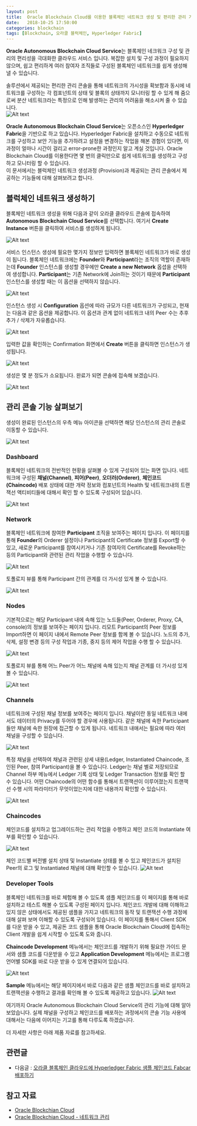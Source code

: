 ```yaml
---
layout: post
title:  Oracle Blockchain Cloud를 이용한 블록체인 네트워크 생성 및 편리한 관리 기능 살펴보기
date:   2018-10-25 17:50:00
categories: blockchain
tags: [Blockchain, 오라클 블럭체인, Hyperledger Fabric]
---
```


**Oracle Autonomous Blockchain Cloud Service**는 블록체인 네크워크 구성 및 관리의 편리성을 극대화한 클라우드 서비스 입니다. 복잡한 설치 및 구성 과정이 필요하지 않으며, 쉽고 편리하게 여러 참여자 조직들로 구성된 블록체인 네트워크를 쉽게 생성해 낼 수 있습니다. 

솔루션에서 제공되는 편리한 관리 콘솔을 통해 네트워크의 가시성을 확보함과 동시에 네트워크를 구성하는 각 컴포넌트의 상태 및 블록의 상태까지 모니터링 할 수 있게 해 줌으로써 분산 네트워크라는 특정으로 인해 발생하는 관리의 어려움을 해소시켜 줄 수 있습니다.<br/>
![Alt text](https://monosnap.com/image/q339C1ZvLdPOLtI9chCGznCMhCckRE.png)

**Oracle Autonomous Blockchain Cloud Service**는 오픈소스인 **Hyperledger Fabric**을 기반으로 하고 있습니다. Hyperledger Fabric을 설치하고 수동으로 네트워크를 구성하고 보안 기능을 추가하려고 설정을 변경하는 작업을 해본 경험이 있다면, 이 과정이 얼마나 시간이 걸리고 error-prone한 과정인지 알고 계실 것입니다. Oracle Blockchain Cloud를 이용한다면 몇 번의 클릭만으로 쉽게 네트워크를 생성하고 구성하고 모니터링 할 수 있습니다. <br/>
이 문서에서는 블럭체인 네트워크 생성과정 (Provision)과 제공되는 관리 콘솔에서 제공하는 기능들에 대해 살펴보려고 합니다.

## 블럭체인 네트워크 생성하기
블록체인 네트워크 생성을 위해 다음과 같이 오라클 클라우드 콘솔에 접속하여 **Autonomous Blockchain Cloud Service**를 선택합니다. 여기서 **Create Instance** 버튼을 클릭하여 서비스를 생성하게 됩니다.

![Alt text](https://monosnap.com/image/Xa0L90jPUzYuNO2v4aamsrq3Pkbm51)

서비스 인스턴스 생성에 필요한 몇가지 정보만 입력하면 블록체인 네트워크가 바로 생성이 됩니다. 블록체인 네트워크에는 **Founder**와 **Participant**라는 조직의 역할이 존재하는데 **Founder** 인스턴스를 생성할 경우에만 **Create a new Network** 옵셥을 선택하여 생성합니다. **Participant**는 기존 Network에 Join하는 것이기 때문에 **Participant** 인스턴스를 생성할 때는 이 옵션을 선택하지 않습니다.

![Alt text](https://monosnap.com/image/fyRMvK7LKcGwDWCcUW56Dza6Og1K2Y.png)

인스턴스 생성 시 **Configuration** 옵션에 따라 규모가 다른 네트워크가 구성되고, 현재는 다음과 같은 옵션을 제공합니다. 이 옵션과 관계 없이 네트워크 내의 Peer 수는 추후 추가 / 삭제가 자유롭습니다. 

![Alt text](https://monosnap.com/image/fYE5kooz6q29hqSNUDrIAcZblO3SlH.png)

입력한 값을 확인하는 Confirmation 화면에서 **Create** 버튼을 클릭하면 인스턴스가 생성됩니다.

![Alt text](https://monosnap.com/image/uEmSpXHtQ9PJDazF0FjArwj5l5OCgK.png)

생성은 몇 분 정도가 소요됩니다. 완료가 되면 콘솔에 접속해 보겠습니다.

![Alt text](https://monosnap.com/image/vIN4sKVU4UhpwgtJG5aH7jdqkgfJvd.png)

## 관리 콘솔 기능 살펴보기
생성이 완료된 인스턴스의 우측 메뉴 아이콘을 선택하면 해당 인스턴스의 관리 콘솔로 이동할 수 있습니다.

![Alt text](https://monosnap.com/image/iBOSxiyEAr3kaH1sBx1kdHwp42GAqL.png)

### Dashboard
블록체인 네트워크의 전반적인 현황을 살펴볼 수 있게 구성되어 있는 화면 입니다. 네트워크에 구성된 **채널(Channel)**, **피어(Peer)**, **오더러(Orderer)**, **체인코드(Chaincode)** 배포 상태에 대한 개략 정보와 컴포넌트의 Health 및 네트워크내의 트랜잭선 액티비티들에 대해서 확인 할 수 있도록 구성되어 있습니다.

![Alt text](https://monosnap.com/image/19gBg6bfdesB7mjQH58PyMq2sozuP8.png)

### Network
블록체인 네트워크에 참여한 **Participant** 조직을 보여주는 페이지 입니다. 이 페이지를 통해 **Founder**의 Orderer 설정이나 Participant의 Certificate 정보를 Export할 수 있고, 새로운 Participant를 참여시키거나 기존 참여자의 Certificate를 Revoke하는 등의 Participant와 관련된 관리 작업을 수행할 수 있습니다.

![Alt text](https://monosnap.com/image/Ej99WcyOLw5yI0wHQtwQQYIbb2aP9U.png)

토폴로지 뷰를 통해 Participant 간의 관계를 더 가시성 있게 볼 수 있습니다.

![Alt text](https://monosnap.com/image/L2eiBmkCFGgDvs7zTixh24pBQAqsKn.png)

### Nodes 
기본적으로는 해당 Participant 내에 속해 있는 노드들(Peer, Orderer, Proxy, CA, console)의 정보를 보여주는 페이지 입니다. 리모트 Participant의 Peer 정보를 Import하면 이 페이지 내에서 Remote Peer 정보를 함께 볼 수 있습니다. 노드의 추가, 삭제, 설정 변경 등의 구성 작업과 기종, 중지 등의 제어 작업을 수행 할 수 있습니다. 

![Alt text](https://monosnap.com/image/yiYrvJKAaPRmIRqlEgSeKLahcwlS67.png)

토폴로지 뷰를 통해 어느 Peer가 어느 채널에 속해 있는지 채널 관계를 더 가시성 있게 볼 수 있습니다.

![Alt text](https://monosnap.com/image/69VwqILYU36ZYxTa9SRhu2Grm7nERu.png)

### Channels
네트워크에 구성된 채널 정보를 보여주는 페이지 입니다. 채널이란 동일 네트워크 내에서도 데이터의 Privacy를 두어야 할 경우에 사용됩니다. 같은 채널에 속한 Participant들만 채널에 속한 원장에 접근할 수 있게 됩니다. 네트워크 내애서는 필요에 따라 여러 채널을 구성할 수 있습니다.

![Alt text](https://monosnap.com/image/hRNNK3W9UYgEN5UkZA5UB6PjyviSD4.png)

특정 채널을 선택하여 채널과 관련된 상세 내용(Ledger, Instantiated Chaincode, 조인된 Peer, 참여 Participant)을 볼 수 있습니다.
Ledger는 채널 별로 저장되므로 Channel 하부 메뉴에서 Ledger 기록 상태 및 Ledger Transaction 정보를 확인 할 수 있습니다. 어떤 Chaincode의 어떤 함수를 통해서 트랜잭션이 이루어졌는지 트랜잭선 수행 시의 파라미터가 무엇이었는지에 대한 내용까지 확인할 수 있습니다.

![Alt text](https://monosnap.com/image/myIZfCoDq4Ud9GsebPTu3Xn6YsKuB5.png)

### Chaincodes
체인코드를 설치하고 업그레이드하는 관리 작업을 수행하고 체인 코드의 Instantiate 여부를 확인할 수 있습니다.

![Alt text](https://monosnap.com/image/ZcWamS9Dq9Q0buQkwEgfqCh5MdE4JP.png)

체인 코드별 버전별 설치 상태 및 Instantiate 상태를 볼 수 있고 체인코드가 설치된 Peer의 로그 및 Instantiated 채널에 대해 확인할 수 있습니다.
![Alt text](https://monosnap.com/image/1BadxytBPNMzEzfBBMPpaFzpFquHQ9.png)

### Developer Tools
블록체인 네트워크를 바로 체험해 볼 수 있도록 샘플 체인코드를 이 페이지를 통해 바로 설치하고 테스트 해볼 수 있도록 구성된 페이지 입니다. 체인코드 개발에 대해 이해하고 있지 않은 상태에서도 제공된 샘플을 가지고 네트워크의 동작 및 트랜잭션 수행 과정에 대해 살펴 보며 이해할 수 있도록 구성되어 있습니다. 이 페이지를 통해서 Client SDK를 다운 받을 수 있고, 제공돈 코드 샘플을 통해 Oracle Blockchain Cloud에 접속하는 Client 개발을 쉽게 시작할 수 있도록 도와 줍니다.

**Chaincode Development** 메뉴에서는 체인코드를 개발하기 위해 필요한 가이드 문서와 샘플 코드를 다운받을 수 있고
**Application Development** 메뉴에서는 프로그램 언어별 SDK를 바로 다운 받을 수 있게 연결되어 있습니다.

![Alt text](https://monosnap.com/image/uQ0ogNocR7QPuLedhIcES6SsbYYssC.png)

**Sample** 메뉴에서는 해당 페이지에서 바로 다음과 같은 샘플 체인코드를 바로 설치하고 트랜잭션을 수행하고 결과를 확인해 볼 수 있도록 제공하고 있습니다.
![Alt text](https://monosnap.com/image/akOTKab3kZPAYVAVgF0drvTAYmfmV2.png)

여기까지 Oracle Autonomous Blockchain Cloud Service의 관리 기능에 대해 알아보았습니다. 실제 채널을 구성하고 체인코드를 배포하는 과정에서의 콘솔 기능 사용에 대해서는 다음에 이어지는 기고를 통해 다루도록 하겠습니다.

더 자세한 사항은 아래 제품 자료를 참고하세요.
## 관련글
- 다음글 : [오라클 블록체인 클라우드에 Hyperledger Fabric 샘플 체인코드 Fabcar 배포하기](https://mee-nam-lee.github.io/docs/blockchain002/)

## 참고 자료
- [Oracle Blockchian Cloud](https://docs.oracle.com/en/cloud/paas/blockchain-cloud/index.html)
- [Oracle Blockchian Cloud - 네트워크 관리](https://docs.oracle.com/en/cloud/paas/blockchain-cloud/admintasks.html)